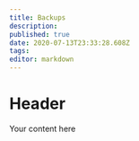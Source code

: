 ```yaml
---
title: Backups
description: 
published: true
date: 2020-07-13T23:33:28.608Z
tags: 
editor: markdown
---
```


# Header
Your content here